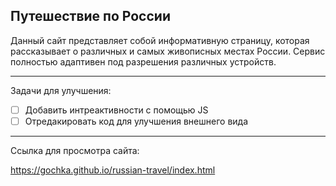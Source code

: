 Путешествие по России
----------------------

Данный сайт представляет собой информативную страницу, которая рассказывает о различных и самых живописных местах России.
Сервис полностью адаптивен под разрешения различных устройств.

----------------------
Задачи для улучшения:

- [ ] Добавить интреактивности с помощью JS
- [ ] Отредакировать код для улучшения внешнего вида

----------------------

Ссылка для просмотра сайта:

https://gochka.github.io/russian-travel/index.html
